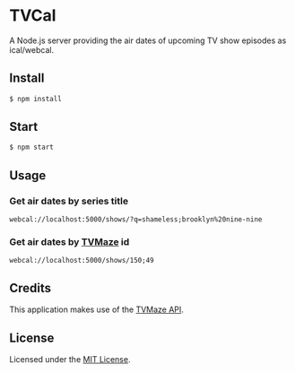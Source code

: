 # TVCal

A Node.js server providing the air dates of upcoming TV show episodes as ical/webcal.

## Install

```bash
$ npm install
```

## Start

```bash
$ npm start
```

## Usage

### Get air dates by series title

```http
webcal://localhost:5000/shows/?q=shameless;brooklyn%20nine-nine
```

### Get air dates by [TVMaze](http://tvmaze.com/) id

```http
webcal://localhost:5000/shows/150;49
```

## Credits

This application makes use of the [TVMaze API](http://www.tvmaze.com/api).

## License

Licensed under the [MIT License](http://opensource.org/licenses/mit-license.php).

